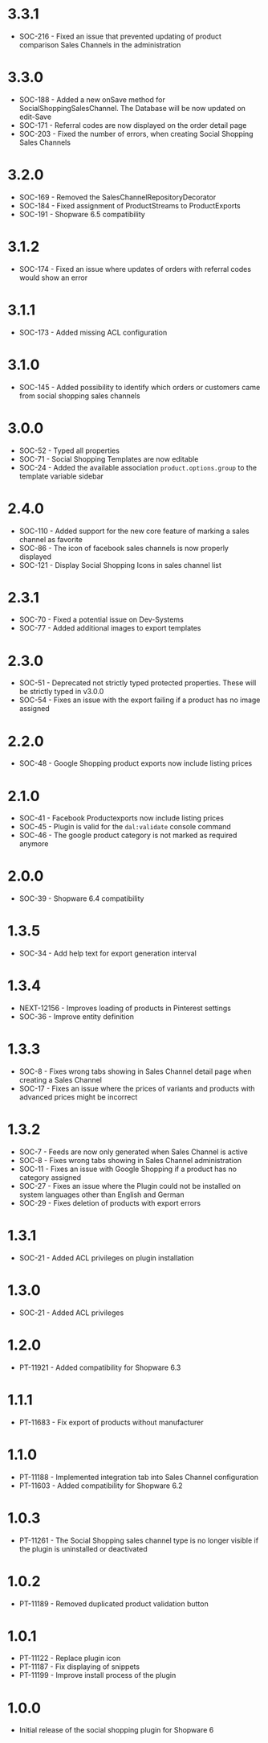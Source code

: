 # 3.3.1
- SOC-216 - Fixed an issue that prevented updating of product comparison Sales Channels in the administration

# 3.3.0
- SOC-188 - Added a new onSave method for SocialShoppingSalesChannel. The Database will be now updated on edit-Save
- SOC-171 - Referral codes are now displayed on the order detail page
- SOC-203 - Fixed the number of errors, when creating Social Shopping Sales Channels

# 3.2.0
- SOC-169 - Removed the SalesChannelRepositoryDecorator
- SOC-184 - Fixed assignment of ProductStreams to ProductExports
- SOC-191 - Shopware 6.5 compatibility

# 3.1.2
- SOC-174 - Fixed an issue where updates of orders with referral codes would show an error

# 3.1.1
- SOC-173 - Added missing ACL configuration

# 3.1.0
- SOC-145 - Added possibility to identify which orders or customers came from social shopping sales channels

# 3.0.0
- SOC-52 - Typed all properties
- SOC-71 - Social Shopping Templates are now editable
- SOC-24 - Added the available association `product.options.group` to the template variable sidebar

# 2.4.0
- SOC-110 - Added support for the new core feature of marking a sales channel as favorite
- SOC-86 - The icon of facebook sales channels is now properly displayed
- SOC-121 - Display Social Shopping Icons in sales channel list

# 2.3.1
- SOC-70 - Fixed a potential issue on Dev-Systems
- SOC-77 - Added additional images to export templates

# 2.3.0
- SOC-51 - Deprecated not strictly typed protected properties. These will be strictly typed in v3.0.0
- SOC-54 - Fixes an issue with the export failing if a product has no image assigned

# 2.2.0
- SOC-48 - Google Shopping product exports now include listing prices

# 2.1.0
- SOC-41 - Facebook Productexports now include listing prices
- SOC-45 - Plugin is valid for the `dal:validate` console command
- SOC-46 - The google product category is not marked as required anymore

# 2.0.0
- SOC-39 - Shopware 6.4 compatibility

# 1.3.5
- SOC-34 - Add help text for export generation interval

# 1.3.4
- NEXT-12156 - Improves loading of products in Pinterest settings
- SOC-36 - Improve entity definition

# 1.3.3
- SOC-8 - Fixes wrong tabs showing in Sales Channel detail page when creating a Sales Channel
- SOC-17 - Fixes an issue where the prices of variants and products with advanced prices might be incorrect

# 1.3.2
- SOC-7 - Feeds are now only generated when Sales Channel is active
- SOC-8 - Fixes wrong tabs showing in Sales Channel administration
- SOC-11 - Fixes an issue with Google Shopping if a product has no category assigned
- SOC-27 - Fixes an issue where the Plugin could not be installed on system languages other than English and German
- SOC-29 - Fixes deletion of products with export errors

# 1.3.1
- SOC-21 - Added ACL privileges on plugin installation

# 1.3.0
- SOC-21 - Added ACL privileges

# 1.2.0
- PT-11921 - Added compatibility for Shopware 6.3

# 1.1.1
- PT-11683 - Fix export of products without manufacturer

# 1.1.0
- PT-11188 - Implemented integration tab into Sales Channel configuration
- PT-11603 - Added compatibility for Shopware 6.2

# 1.0.3
- PT-11261 - The Social Shopping sales channel type is no longer visible if the plugin is uninstalled or deactivated

# 1.0.2
- PT-11189 - Removed duplicated product validation button

# 1.0.1
- PT-11122 - Replace plugin icon
- PT-11187 - Fix displaying of snippets
- PT-11199 - Improve install process of the plugin

# 1.0.0
- Initial release of the social shopping plugin for Shopware 6
